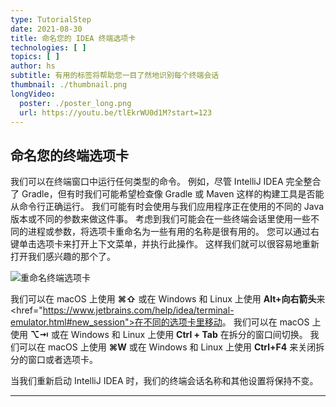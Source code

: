 ```yaml
---
type: TutorialStep
date: 2021-08-30
title: 命名您的 IDEA 终端选项卡
technologies: [ ]
topics: [ ]
author: hs
subtitle: 有用的标签将帮助您一目了然地识别每个终端会话
thumbnail: ./thumbnail.png
longVideo:
  poster: ./poster_long.png
  url: https://youtu.be/tlEkrWU0d1M?start=123
---
```


## 命名您的终端选项卡
我们可以在终端窗口中运行任何类型的命令。 例如，尽管 IntelliJ IDEA 完全整合了 Gradle，但有时我们可能希望检查像 Gradle 或 Maven 这样的构建工具是否能从命令行正确运行。 我们可能有时会使用与我们应用程序正在使用的不同的 Java 版本或不同的参数来做这件事。 考虑到我们可能会在一些终端会话里使用一些不同的进程或参数，将选项卡重命名为一些有用的名称是很有用的。 您可以通过右键单击选项卡来打开上下文菜单，并执行此操作。 这样我们就可以很容易地重新打开我们感兴趣的那个了。

![重命名终端选项卡](rename-tab.png)

我们可以在 macOS 上使用 **⌘⇧** 或在 Windows 和 Linux 上使用 **Alt+向右箭头**来<href="https://www.jetbrains.com/help/idea/terminal-emulator.html#new_session">在不同的选项卡里移动</a>。 我们可以在 macOS 上使用 **⌥⇥** 或在 Windows 和 Linux 上使用 **Ctrl + Tab** 在拆分的窗口间切换。 我们可以在 macOS 上使用 **⌘W** 或在 Windows 和 Linux 上使用 **Ctrl+F4** 来关闭拆分的窗口或者选项卡。

当我们重新启动 IntelliJ IDEA 时，我们的终端会话名称和其他设置将保持不变。

---

